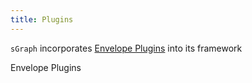 ```yaml
---
title: Plugins
---
```


`sGraph` incorporates [Envelope Plugins](https://envlope.dev) into its framework

Envelope Plugins
